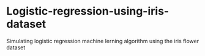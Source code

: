 # Logistic-regression-using-iris-dataset
Simulating logistic regression machine lerning algorithm using the iris flower dataset
